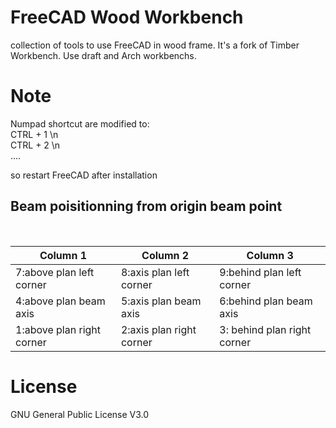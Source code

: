 # FreeCAD Wood Workbench
collection of tools to use FreeCAD in wood frame. It's a fork of Timber Workbench. Use draft and Arch workbenchs.

# Note
Numpad shortcut are modified to:<br>
CTRL + 1 \n<br>
CTRL + 2 \n<br>
....<br>

so restart FreeCAD after installation

<h2>Beam poisitionning from origin beam point</h2><br>

  
  
Column 1 | Column 2 | Column 3 
--------------------------|--------------------------|---------------------------
7:above plan left corner | 8:axis  plan left corner | 9:behind plan left corner
4:above plan beam axis  | 5:axis plan beam axis | 6:behind plan beam axis
1:above plan right corner | 2:axis plan right corner | 3: behind plan right corner




# License
GNU General Public License V3.0
